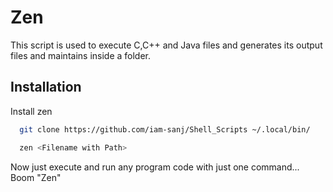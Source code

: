 
# Zen
This script is used to execute C,C++ and Java files and generates its output files and maintains inside a folder.






## Installation

Install zen

```bash
  git clone https://github.com/iam-sanj/Shell_Scripts ~/.local/bin/
```
```bash
  zen <Filename with Path>
```

Now just execute and run any program code with just one command... Boom "Zen"
